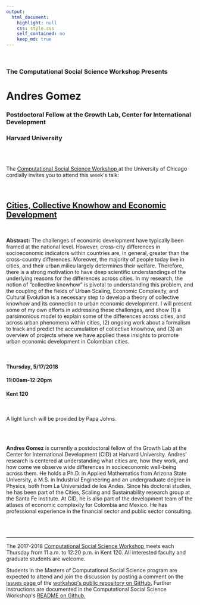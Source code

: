 ```yaml
---
output:
  html_document:
    highlight: null
    css: style.css
    self_contained: no
    keep_md: true
---
```






<br>

<h3 class=pfblock-header> The Computational Social Science Workshop Presents </h3>

<h1 class=pfblock-header3> Andres Gomez </h1>
<h3 class=pfblock-header3> Postdoctoral Fellow at the Growth Lab, Center for International Development </h3>
<h3 class=pfblock-header3> Harvard University </h3>

<br><br>



<p class=pfblock-header3>The <a href="https://macss.uchicago.edu/content/computation-workshop"> Computational Social Science Workshop </a> at the University of Chicago cordially invites you to attend this week's talk:</p>

<br>

<div class=pfblock-header3>
<h2 class=pfblock-header>
  <a href="https://github.com/uchicago-computation-workshop/andres_gomez/blob/master/2018__gomez__prevalence_scaling_and_variance_of_urban_phenomena.pdf" >Cities, Collective Knowhow and Economic Development</a>
</h2>

<br>
</div>

<p class=footertext2>

**Abstract:** The challenges of economic development have typically been framed at the national level. However, cross-city differences in socioeconomic indicators within countries are, in general, greater than the cross-country differences. Moreover, the majority of people today live in cities, and their urban milieu largely determines their welfare. Therefore, there is a strong motivation to have deep scientific understandings of the underlying reasons for the differences across cities. In my research, the notion of “collective knowhow” is pivotal to understanding this problem, and the coupling of the fields of Urban Scaling, Economic Complexity, and Cultural Evolution is a necessary step to develop a theory of collective knowhow and its connection to urban economic development. I will present some of my own efforts in addressing these challenges, and show (1) a parsimonious model to explain some of the differences across cities, and across urban phenomena within cities, (2) ongoing work about a formalism to track and predict the accumulation of collective knowhow, and (3) an overview of projects where we have applied these insights to promote urban economic development in Colombian cities.
</p>

<br>

<h4 class=pfblock-header3> Thursday, 5/17/2018 </h4>
<h4 class=pfblock-header3> 11:00am-12:20pm </h4>
<h4 class=pfblock-header3> Kent 120 </h4>

<br>

<p class=pfblock-header3>A light lunch will be provided by Papa Johns.</p>

<br><br>

<p class=footertext2>

**Andres Gomez** is currently a postdoctoral fellow of the Growth Lab at the Center for International Development (CID) at Harvard University. Andres’ research is centered at understanding what cities are, how they work, and how come we observe wide differences in socioeconomic well-being across them. He holds a Ph.D. in Applied Mathematics from Arizona State University, a M.S. in Industrial Engineering and an undergraduate degree in Physics, both from La Universidad de los Andes. Since his doctoral studies, he has been part of the Cities, Scaling and Sustainability research group at the Santa Fe Institute. At CID, he is also part of the development team of the atlases of economic complexity for Colombia and Mexico. He has professional experience in the financial sector and public sector consulting.
</p>




<br><br>

---

<p class=footertext> The 2017-2018 <a href="https://macss.uchicago.edu/content/computation-workshop"> Computational Social Science Workshop </a> meets each Thursday from 11 a.m. to 12:20 p.m. in Kent 120. All interested faculty and graduate students are welcome.</p>

<p class=footertext>Students in the Masters of Computational Social Science program are expected to attend and join the discussion by posting a comment on the <a href="https://github.com/uchicago-computation-workshop/andres_gomez/issues"> issues page </a> of the <a href="https://github.com/uchicago-computation-workshop/andres_gomez"> workshop's public repository on GitHub.</a> Further instructions are documented in the Computational Social Science Workshop's <a href="https://github.com/uchicago-computation-workshop/README"> README on Github.</a></p>
